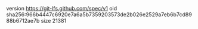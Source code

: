 version https://git-lfs.github.com/spec/v1
oid sha256:966b4447c6920e7a6a5b7359203573de2b026e2529a7eb6b7cd8988b6712ae7b
size 21381

